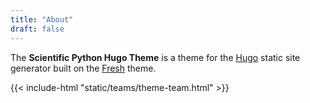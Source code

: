 ```yaml
---
title: "About"
draft: false
---
```


The **Scientific Python Hugo Theme** is a theme for the
[Hugo](https://gohugo.io) static site generator built on the
[Fresh](https://github.com/StefMa/hugo-fresh) theme.

{{< include-html "static/teams/theme-team.html" >}}
